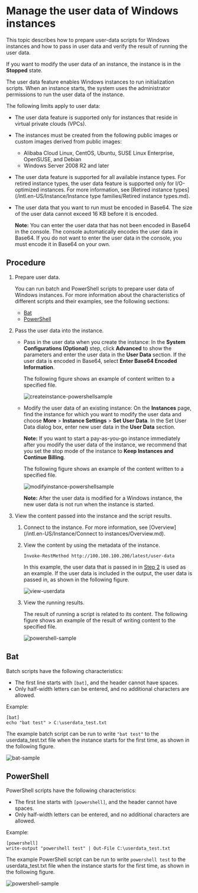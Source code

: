 # Manage the user data of Windows instances

This topic describes how to prepare user-data scripts for Windows instances and how to pass in user data and verify the result of running the user data.

If you want to modify the user data of an instance, the instance is in the **Stopped** state.

The user data feature enables Windows instances to run initialization scripts. When an instance starts, the system uses the administrator permissions to run the user data of the instance.

The following limits apply to user data:

-   The user data feature is supported only for instances that reside in virtual private clouds \(VPCs\).
-   The instances must be created from the following public images or custom images derived from public images:
    -   Alibaba Cloud Linux, CentOS, Ubuntu, SUSE Linux Enterprise, OpenSUSE, and Debian
    -   Windows Server 2008 R2 and later
-   The user data feature is supported for all available instance types. For retired instance types, the user data feature is supported only for I/O-optimized instances. For more information, see [Retired instance types](/intl.en-US/Instance/Instance type families/Retired instance types.md).
-   The user data that you want to run must be encoded in Base64. The size of the user data cannot exceed 16 KB before it is encoded.

    **Note:** You can enter the user data that has not been encoded in Base64 in the console. The console automatically encodes the user data in Base64. If you do not want to enter the user data in the console, you must encode it in Base64 on your own.


## Procedure

1.  Prepare user data.

    You can run batch and PowerShell scripts to prepare user data of Windows instances. For more information about the characteristics of different scripts and their examples, see the following sections:

    -   [Bat](#section_5lb_6c5_sdf)
    -   [PowerShell](#section_p81_sdk_rnb)
2.  Pass the user data into the instance.

    -   Pass in the user data when you create the instance: In the **System Configurations \(Optional\)** step, click **Advanced** to show the parameters and enter the user data in the **User Data** section. If the user data is encoded in Base64, select **Enter Base64 Encoded Information**.

        The following figure shows an example of content written to a specified file.

        ![createinstance-powershellsample](https://static-aliyun-doc.oss-accelerate.aliyuncs.com/assets/img/en-US/5276941261/p272285.png)

    -   Modify the user data of an existing instance: On the **Instances** page, find the instance for which you want to modify the user data and choose **More** \> **Instance Settings** \> **Set User Data**. In the Set User Data dialog box, enter new user data in the **User Data** section.

        **Note:** If you want to start a pay-as-you-go instance immediately after you modify the user data of the instance, we recommend that you set the stop mode of the instance to **Keep Instances and Continue Billing**.

        The following figure shows an example of the content written to a specified file.

        ![modifyinstance-powershellsample](https://static-aliyun-doc.oss-accelerate.aliyuncs.com/assets/img/en-US/5276941261/p272289.png)

        **Note:** After the user data is modified for a Windows instance, the new user data is not run when the instance is started.

3.  View the content passed into the instance and the script results.

    1.  Connect to the instance. For more information, see [Overview](/intl.en-US/Instance/Connect to instances/Overview.md).

    2.  View the content by using the metadata of the instance.

        ```
        Invoke-RestMethod http://100.100.100.200/latest/user-data
        ```

        In this example, the user data that is passed in in [Step 2](#step_v0x_9gc_u16) is used as an example. If the user data is included in the output, the user data is passed in, as shown in the following figure.

        ![view-userdata](https://static-aliyun-doc.oss-accelerate.aliyuncs.com/assets/img/en-US/5276941261/p272292.png)

    3.  View the running results.

        The result of running a script is related to its content. The following figure shows an example of the result of writing content to the specified file.

        ![powershell-sample](https://static-aliyun-doc.oss-accelerate.aliyuncs.com/assets/img/en-US/0296851261/p272280.png)


## Bat

Batch scripts have the following characteristics:

-   The first line starts with `[bat]`, and the header cannot have spaces.
-   Only half-width letters can be entered, and no additional characters are allowed.

Example:

```
[bat]
echo "bat test" > C:\userdata_test.txt
```

The example batch script can be run to write `"bat test"` to the userdata\_test.txt file when the instance starts for the first time, as shown in the following figure.

![bat-sample](https://static-aliyun-doc.oss-accelerate.aliyuncs.com/assets/img/en-US/0296851261/p272279.png)

## PowerShell

PowerShell scripts have the following characteristics:

-   The first line starts with `[powershell]`, and the header cannot have spaces.
-   Only half-width letters can be entered, and no additional characters are allowed.

Example:

```
[powershell]
write-output "powershell test" | Out-File C:\userdata_test.txt
```

The example PowerShell script can be run to write `powershell test` to the userdata\_test.txt file when the instance starts for the first time, as shown in the following figure.

![powershell-sample](https://static-aliyun-doc.oss-accelerate.aliyuncs.com/assets/img/en-US/0296851261/p272280.png)

